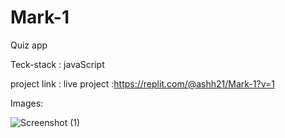 # Mark-1
Quiz app

Teck-stack :
javaScript

project link :
 live project :https://replit.com/@ashh21/Mark-1?v=1
 
 
 Images:
 
 
![Screenshot (1)](https://user-images.githubusercontent.com/106957781/193866776-7515125c-8042-4adf-ac66-99b9f1060552.png)
